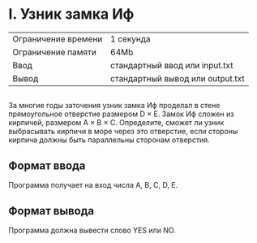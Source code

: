 <div class="header">
      <h1 class="title">I. Узник замка Иф</h1>
      <table>
         <tr class="time-limit">
            <td class="property-title">Ограничение времени</td>
            <td>1&nbsp;секунда</td>
         </tr>
         <tr class="memory-limit">
            <td class="property-title">Ограничение памяти</td>
            <td>64Mb</td>
         </tr>
         <tr class="input-file">
            <td class="property-title">Ввод</td>
            <td colspan="1">стандартный ввод или input.txt</td>
         </tr>
         <tr class="output-file">
            <td class="property-title">Вывод</td>
            <td colspan="1">стандартный вывод или output.txt</td>
         </tr>
      </table>
   </div>
   <h2></h2>
   <div class="legend"><span style="">
         <p>За многие годы заточения узник замка Иф проделал в стене прямоугольное отверстие размером <span class="tex-math-text">D &times; E</span>. Замок Иф сложен из кирпичей, размером <span class="tex-math-text">A &times; B &times; C</span>. Определите, сможет ли узник выбрасывать кирпичи в море через это отверстие, если стороны кирпича должны быть параллельны
            сторонам отверстия.
         </p></span></div>
   <h2>Формат ввода</h2>
   <div class="input-specification"><span style="">
         <p>Программа получает на вход числа <span class="tex-math-text">A, B, C, D, E</span>.
         </p></span></div>
   <h2>Формат вывода</h2>
   <div class="output-specification"><span style="">
         <p>Программа должна вывести слово YES или NO.</p></span></div>
